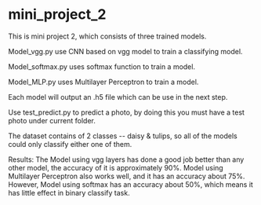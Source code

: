 # mini_project_2
This is mini project 2, which consists of three trained models. 

Model_vgg.py use CNN based on vgg model to train a classifying model. 

Model_softmax.py uses softmax function to train a model.

Model_MLP.py uses Multilayer Perceptron to train a model.

Each model will output an .h5 file which can be use in the next step.

Use test_predict.py to predict a photo, by doing this you must have a test photo under current folder.

The dataset contains of 2 classes -- daisy & tulips, so all of the models could only classify either one of them.


Results:
The Model using vgg layers has done a good job better than any other model, the accuracy of it is approximately 90%.
Model using Multilayer Perceptron also works well, and it has an accuracy about 75%.
However, Model using softmax has an accuracy about 50%, which means it has little effect in binary classify task.
